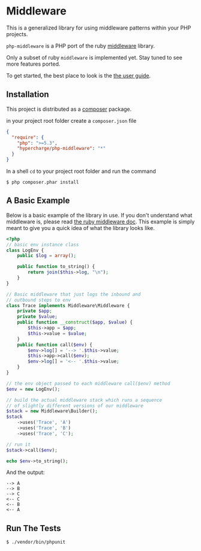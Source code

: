 # Middleware

This is a generalized library for using middleware patterns within
your PHP projects.

`php-middleware` is a PHP port of the ruby [middleware](https://github.com/mitchellh/middleware) library.

Only a subset of ruby `middleware` is implemented yet. Stay tuned to see more features ported.

To get started, the best place to look is the [the user guide](https://github.com/mitchellh/middleware/blob/master/user_guide.md).

## Installation

This project is distributed as a [composer](http://getcomposer.org/) package.

in your project root folder create a `composer.json` file
```json
{
  "require": {
    "php": ">=5.3",
    "hypercharge/php-middleware": "*"
  }
}
````
In a shell `cd` to your project root folder and run the command
```console
$ php composer.phar install
```

## A Basic Example

Below is a basic example of the library in use. If you don't understand what middleware is, please read [the ruby middleware doc](https://github.com/mitchellh/middleware/blob/master/user_guide.md#middleware). This example is simply meant to give you a quick idea of what the library looks like.

```php
<?php
// basic env instance class
class LogEnv {
	public $log = array();

	public function to_string() {
		return join($this->log, "\n");
	}
}

// Basic middleware that just logs the inbound and
// outbound steps to env
class Trace implements Middleware\Middleware {
	private $app;
	private $value;
	public function __construct($app, $value) {
		$this->app = $app;
		$this->value = $value;
	}
	public function call($env) {
		$env->log[] = '--> '.$this->value;
		$this->app->call($env);
		$env->log[] = '<-- '.$this->value;
	}
}

// the env object passed to each middleware call($env) method
$env = new LogEnv();

// build the actual middleware stack which runs a sequence
// of slightly different versions of our middleware
$stack = new Middleware\Builder();
$stack
	->uses('Trace', 'A')
	->uses('Trace', 'B')
	->uses('Trace', 'C');

// run it
$stack->call($env);

echo $env->to_string();
```
And the output:
```
--> A
--> B
--> C
<-- C
<-- B
<-- A
```

## Run The Tests

```console
$ ./vendor/bin/phpunit
```